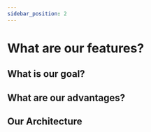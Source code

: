 ```yaml
---
sidebar_position: 2
---
```


# What are our features?

## What is our goal?

## What are our advantages?

## Our Architecture
